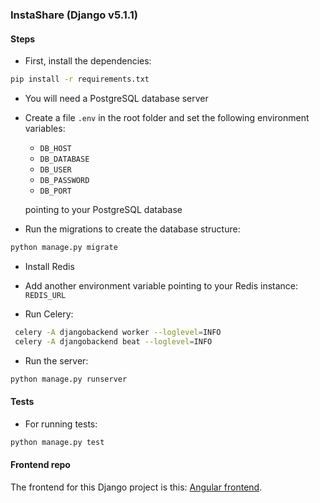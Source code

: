### InstaShare (Django v5.1.1)

#### Steps
- First, install the dependencies:
```sh
pip install -r requirements.txt
```
- You will need a PostgreSQL database server
- Create a file `.env` in the root folder and set the following environment variables:
    - `DB_HOST`
    - `DB_DATABASE`
    - `DB_USER`
    - `DB_PASSWORD`
    - `DB_PORT`

  pointing to your PostgreSQL database
- Run the migrations to create the database structure: 
```sh
python manage.py migrate
```
 
- Install Redis
- Add another environment variable pointing to your Redis instance: `REDIS_URL`

- Run Celery:
```sh
 celery -A djangobackend worker --loglevel=INFO
 celery -A djangobackend beat --loglevel=INFO
 ```

- Run the server:
```sh
python manage.py runserver
```

#### Tests
-  For running tests: 
```sh
python manage.py test
```

#### Frontend repo
The frontend for this Django project is this: [Angular frontend](https://github.com/xero-q/angular-frontend).